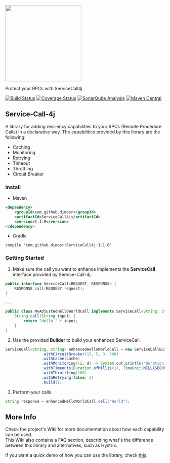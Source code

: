<img src="https://raw.githubusercontent.com/wiki/dimosr/service-call-4j/images/logo.png" height="240" width="240">

Protect your RPCs with ServiceCall4j

[![Build Status](https://travis-ci.org/dimosr/service-call-4j.svg?branch=master)](https://travis-ci.org/dimosr/service-call-4j)
[![Coverage Status](https://coveralls.io/repos/github/dimosr/service-call-4j/badge.svg?branch=master)](https://coveralls.io/github/dimosr/service-call-4j?branch=master)
[![SonarQube Analysis](https://sonarcloud.io/api/badges/gate?key=com.dimosr%3AServiceCall4j)](https://sonarcloud.io/dashboard/index/com.dimosr%3AServiceCall4j)
[![Maven Central](https://img.shields.io/maven-central/v/com.github.dimosr/ServiceCall4j.svg)](http://search.maven.org/#artifactdetails|com.github.dimosr|ServiceCall4j|1.1.0|jar)

## Service-Call-4j

A library for adding resiliency capabilities to your RPCs (Remote Procedure Calls) in a declarative way. The capabilities provided by this library are the following:
* Caching
* Monitoring
* Retrying
* Timeout
* Throttling
* Circuit Breaker

### Install
* Maven
```xml
<dependency>
    <groupId>com.github.dimosr</groupId>
    <artifactId>ServiceCall4j</artifactId>
    <version>1.1.0</version>
</dependency>
```
* Gradle
```
compile 'com.github.dimosr:ServiceCall4j:1.1.0'
```

### Getting Started

1. Make sure the call you want to enhance implements the **ServiceCall** interface provided by Service-Call-4j:
```java
public interface ServiceCall<REQUEST, RESPONSE> {
    RESPONSE call(REQUEST request);
}

...

public class MyAdjustedHelloWorldCall implements ServiceCall<String, String> {
	String call(String input) {
		return "Hello " + input;
	}
}
```

2. Use the provided **Builder** to build your enhanced ServiceCall:
```java
ServiceCall<String, String> enhancedHelloWorldCall = new ServiceCallBuilder<>(new MyAdjustedHelloWorldCall())
                .withCircuitBreaker(15, 5, 3, 300)
                .withCache(cache)
                .withMonitoring((i, d) -> System.out.println("Duration: " + d.toMillis()))
                .withTimeouts(Duration.ofMillis(1), TimeUnit.MILLISECONDS, Executors.newFixedThreadPool(10))
                .withThrottling(100)
                .withRetrying(false, 2)
                .build();
```

3. Perform your calls
```java
String response = enhancedHelloWorldCall.call("World");
```

## More Info

Check the project's Wiki for more documentation about how each capability can be used.  
This Wiki also contains a FAQ section, describing what's the difference between this library and alternatives, such as Hystrix.

If you want a quick demo of how you can use the library, check [this](https://github.com/dimosr/service-call4j-demo). 